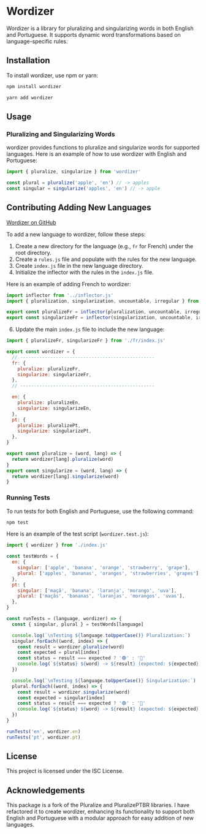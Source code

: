 # Wordizer

Wordizer is a library for pluralizing and singularizing words in both English and Portuguese. It supports dynamic word transformations based on language-specific rules.

## Installation

To install wordizer, use npm or yarn:

```bash
npm install wordizer
```

```bash
yarn add wordizer
```

## Usage

### Pluralizing and Singularizing Words

wordizer provides functions to pluralize and singularize words for supported languages. Here is an example of how to use wordizer with English and Portuguese:

```javascript
import { pluralize, singularize } from 'wordizer'

const plural = pluralize('apple', 'en') // -> apples
const singular = singularize('apples', 'en') // -> apple
```

## Contributing Adding New Languages

[Wordizer on GitHub](https://github.com/mordzin/wordizer)

To add a new language to wordizer, follow these steps:

1. Create a new directory for the language (e.g., `fr` for French) under the root directory.
2. Create a `rules.js` file and populate with the rules for the new language.
3. Create `index.js` file in the new language directory.
4. Initialize the inflector with the rules in the `index.js` file.

Here is an example of adding French to wordizer:

```javascript
import inflector from '../inflector.js'
import { pluralization, singularization, uncountable, irregular } from './rules'

export const pluralizeFr = inflector(pluralization, uncountable, irregular)
export const singularizeFr = inflector(singularization, uncountable, irregular)
```

6. Update the main `index.js` file to include the new language:

```javascript
import { pluralizeFr, singularizeFr } from './fr/index.js'

export const wordizer = {
  // -------------------------------------------------
  fr: {
    pluralize: pluralizeFr,
    singularize: singularizeFr,
  },
  // -------------------------------------------------

  en: {
    pluralize: pluralizeEn,
    singularize: singularizeEn,
  },
  pt: {
    pluralize: pluralizePt,
    singularize: singularizePt,
  },
}

export const pluralize = (word, lang) => {
  return wordizer[lang].pluralize(word)
}
export const singularize = (word, lang) => {
  return wordizer[lang].singularize(word)
}
```

### Running Tests

To run tests for both English and Portuguese, use the following command:

```bash
npm test
```

Here is an example of the test script (`wordizer.test.js`):

```javascript
import { wordizer } from './index.js'

const testWords = {
  en: {
    singular: ['apple', 'banana', 'orange', 'strawberry', 'grape'],
    plural: ['apples', 'bananas', 'oranges', 'strawberries', 'grapes'],
  },
  pt: {
    singular: ['maçã', 'banana', 'laranja', 'morango', 'uva'],
    plural: ['maçãs', 'bananas', 'laranjas', 'morangos', 'uvas'],
  },
}

const runTests = (language, wordizer) => {
  const { singular, plural } = testWords[language]

  console.log(`\nTesting ${language.toUpperCase()} Pluralization:`)
  singular.forEach((word, index) => {
    const result = wordizer.pluralize(word)
    const expected = plural[index]
    const status = result === expected ? '🟢' : '🔴'
    console.log(`${status} ${word} -> ${result} (expected: ${expected})`)
  })

  console.log(`\nTesting ${language.toUpperCase()} Singularization:`)
  plural.forEach((word, index) => {
    const result = wordizer.singularize(word)
    const expected = singular[index]
    const status = result === expected ? '🟢' : '🔴'
    console.log(`${status} ${word} -> ${result} (expected: ${expected})`)
  })
}

runTests('en', wordizer.en)
runTests('pt', wordizer.pt)
```

## License

This project is licensed under the ISC License.

## Acknowledgements

This package is a fork of the Pluralize and PluralizePTBR libraries. I have refactored it to create wordizer, enhancing its functionality to support both English and Portuguese with a modular approach for easy addition of new languages.
